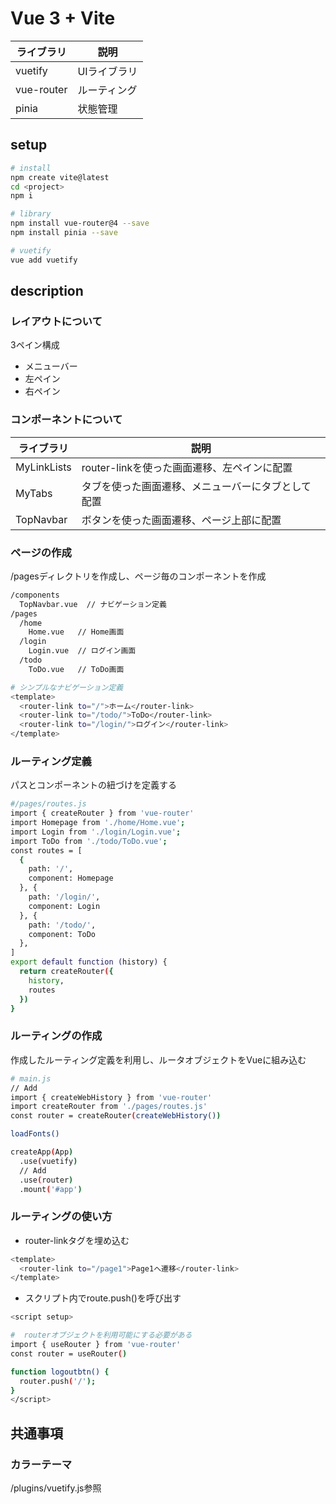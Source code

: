 # Vue 3 + Vite

| ライブラリ | 説明 |
|-- | --|
|vuetify | UIライブラリ |
|vue-router | ルーティング |
|pinia | 状態管理 |

## setup
```bash
# install
npm create vite@latest
cd <project>
npm i

# library
npm install vue-router@4 --save
npm install pinia --save

# vuetify
vue add vuetify
```


## description
### レイアウトについて
3ペイン構成
- メニューバー
- 左ペイン
- 右ペイン

### コンポーネントについて
| ライブラリ | 説明 |
|-- | --|
|MyLinkLists | router-linkを使った画面遷移、左ペインに配置 |
|MyTabs | タブを使った画面遷移、メニューバーにタブとして配置 |
|TopNavbar | ボタンを使った画面遷移、ページ上部に配置 |


### ページの作成
/pagesディレクトリを作成し、ページ毎のコンポーネントを作成
```bash
/components
  TopNavbar.vue  // ナビゲーション定義
/pages
  /home
    Home.vue   // Home画面
  /login
    Login.vue  // ログイン画面
  /todo
    ToDo.vue   // ToDo画面
```

```bash
# シンプルなナビゲーション定義
<template>
  <router-link to="/">ホーム</router-link>
  <router-link to="/todo/">ToDo</router-link>
  <router-link to="/login/">ログイン</router-link>
</template>
```

### ルーティング定義
パスとコンポーネントの紐づけを定義する
```bash
#/pages/routes.js
import { createRouter } from 'vue-router'
import Homepage from './home/Home.vue';
import Login from './login/Login.vue';
import ToDo from './todo/ToDo.vue';
const routes = [
  {
    path: '/',
    component: Homepage
  }, {
    path: '/login/',
    component: Login
  }, {
    path: '/todo/',
    component: ToDo
  },
]
export default function (history) {
  return createRouter({
    history,
    routes
  })
}
```

### ルーティングの作成
作成したルーティング定義を利用し、ルータオブジェクトをVueに組み込む
```bash
# main.js
// Add
import { createWebHistory } from 'vue-router'
import createRouter from './pages/routes.js'
const router = createRouter(createWebHistory())

loadFonts()

createApp(App)
  .use(vuetify)
  // Add
  .use(router)
  .mount('#app')
```

### ルーティングの使い方
- router-linkタグを埋め込む
```bash
<template>
  <router-link to="/page1">Page1へ遷移</router-link>
</template>
```

- スクリプト内でroute.push()を呼び出す
```bash
<script setup>

#  routerオブジェクトを利用可能にする必要がある
import { useRouter } from 'vue-router'
const router = useRouter()

function logoutbtn() {
  router.push('/');
}
</script>
```

## 共通事項
### カラーテーマ
/plugins/vuetify.js参照

